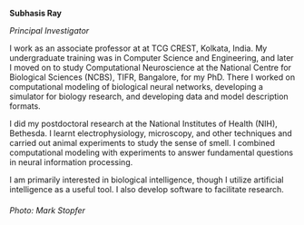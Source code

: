**Subhasis Ray**

*Principal Investigator*

I work as an associate professor at at TCG CREST, Kolkata, India. My undergraduate training was in Computer Science and Engineering, and later I moved on to study Computational Neuroscience at the National Centre for Biological Sciences (NCBS), TIFR, Bangalore, for my PhD. There I worked on computational modeling of biological neural networks, developing a simulator for biology research, and developing data and model description formats.

I did my postdoctoral research at the National Institutes of Health (NIH), Bethesda. I learnt electrophysiology, microscopy, and other techniques and carried out animal experiments to study the sense of smell. I combined computational modeling with experiments to answer fundamental questions in neural information processing.

I am primarily interested in biological intelligence, though I utilize artificial intelligence as a useful tool. I also develop software to facilitate research.

###### *Photo: Mark Stopfer*
